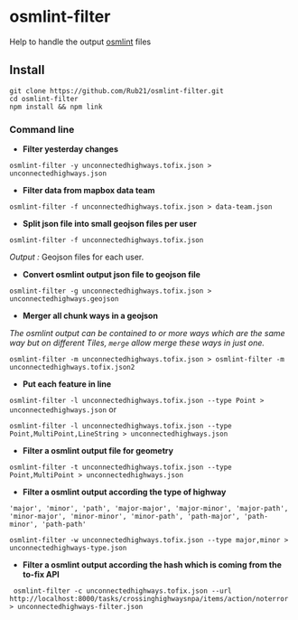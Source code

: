 # osmlint-filter

Help to handle the output [osmlint](https://github.com/osmlab/osmlint) files

## Install

```
git clone https://github.com/Rub21/osmlint-filter.git
cd osmlint-filter
npm install && npm link

```

### Command line

- **Filter yesterday changes**

`osmlint-filter -y unconnectedhighways.tofix.json > unconnectedhighways.json`

- **Filter data from mapbox data team**

`osmlint-filter -f unconnectedhighways.tofix.json > data-team.json`

- **Split json file into small geojson files per user**

`osmlint-filter -f unconnectedhighways.tofix.json`

*Output :* Geojson files for each user. 

- **Convert osmlint output json file to geojson file**

`osmlint-filter -g unconnectedhighways.tofix.json > unconnectedhighways.geojson`

- **Merger all chunk ways in a geojson**


*The osmlint output can be contained to or more ways which are the same way but on different Tiles,  `merge` allow merge these ways in just one.*


`osmlint-filter -m unconnectedhighways.tofix.json > osmlint-filter -m unconnectedhighways.tofix.json2`

- **Put each feature in line**

`osmlint-filter -l unconnectedhighways.tofix.json --type Point > unconnectedhighways.json` 
or

`osmlint-filter -l unconnectedhighways.tofix.json --type Point,MultiPoint,LineString > unconnectedhighways.json`


- **Filter a osmlint output file for geometry**

`osmlint-filter -t unconnectedhighways.tofix.json --type Point,MultiPoint > unconnectedhighways.json`


- **Filter a osmlint output according the type of highway**

```
'major', 'minor', 'path', 'major-major', 'major-minor', 'major-path', 'minor-major', 'minor-minor', 'minor-path', 'path-major', 'path-minor', 'path-path'
```

`osmlint-filter -w unconnectedhighways.tofix.json --type major,minor > unconnectedhighways-type.json`


- **Filter a osmlint output according the hash which is coming from the to-fix API**


`
osmlint-filter -c unconnectedhighways.tofix.json --url http://localhost:8000/tasks/crossinghighwaysnpa/items/action/noterror > unconnectedhighways-filter.json`

